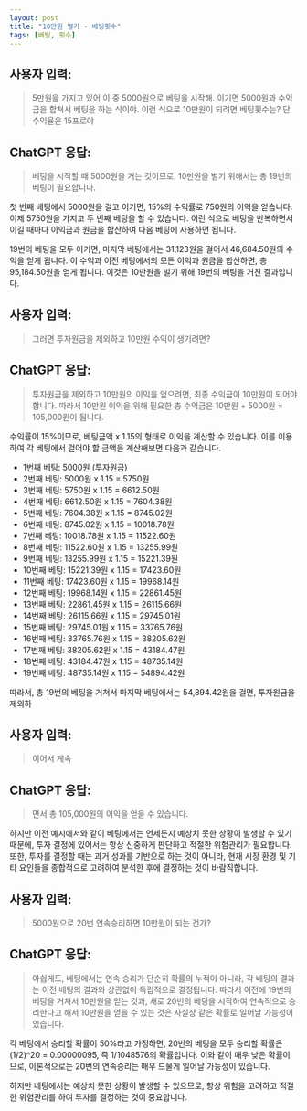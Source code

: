 ```yaml
---
layout: post
title: "10만원 벌기 - 베팅횟수"
tags: [베팅, 횟수]
---
```


## 사용자 입력:
> 5만원을 가지고 있어 이 중 5000원으로 베팅을 시작해. 이기면 5000원과 수익금을 합쳐서 베팅을 하는 식이야. 이런 식으로 10만원이 되려면 베팅횟수는? 단 수익율은 15프로야

## ChatGPT 응답:
> 베팅을 시작할 때 5000원을 거는 것이므로, 10만원을 벌기 위해서는 총 19번의 베팅이 필요합니다.

첫 번째 베팅에서 5000원을 걸고 이기면, 15%의 수익률로 750원의 이익을 얻습니다. 이제 5750원을 가지고 두 번째 베팅을 할 수 있습니다. 이런 식으로 베팅을 반복하면서 이길 때마다 이익금과 원금을 합산하여 다음 베팅에 사용하면 됩니다.

19번의 베팅을 모두 이기면, 마지막 베팅에서는 31,123원을 걸어서 46,684.50원의 수익을 얻게 됩니다. 이 수익과 이전 베팅에서의 모든 이익과 원금을 합산하면, 총 95,184.50원을 얻게 됩니다. 이것은 10만원을 벌기 위해 19번의 베팅을 거친 결과입니다.

## 사용자 입력:
> 그러면 투자원금을 제외하고 10만원 수익이 생기려면?

## ChatGPT 응답:
> 투자원금을 제외하고 10만원의 이익을 얻으려면, 최종 수익금이 10만원이 되어야 합니다. 따라서 10만원 이익을 위해 필요한 총 수익금은 10만원 + 5000원 = 105,000원이 됩니다.

수익률이 15%이므로, 베팅금액 x 1.15의 형태로 이익을 계산할 수 있습니다. 이를 이용하여 각 베팅에서 걸어야 할 금액을 계산해보면 다음과 같습니다.

- 1번째 베팅: 5000원 (투자원금)
- 2번째 베팅: 5000원 x 1.15 = 5750원
- 3번째 베팅: 5750원 x 1.15 = 6612.50원
- 4번째 베팅: 6612.50원 x 1.15 = 7604.38원
- 5번째 베팅: 7604.38원 x 1.15 = 8745.02원
- 6번째 베팅: 8745.02원 x 1.15 = 10018.78원
- 7번째 베팅: 10018.78원 x 1.15 = 11522.60원
- 8번째 베팅: 11522.60원 x 1.15 = 13255.99원
- 9번째 베팅: 13255.99원 x 1.15 = 15221.39원
- 10번째 베팅: 15221.39원 x 1.15 = 17423.60원
- 11번째 베팅: 17423.60원 x 1.15 = 19968.14원
- 12번째 베팅: 19968.14원 x 1.15 = 22861.45원
- 13번째 베팅: 22861.45원 x 1.15 = 26115.66원
- 14번째 베팅: 26115.66원 x 1.15 = 29745.01원
- 15번째 베팅: 29745.01원 x 1.15 = 33765.76원
- 16번째 베팅: 33765.76원 x 1.15 = 38205.62원
- 17번째 베팅: 38205.62원 x 1.15 = 43184.47원
- 18번째 베팅: 43184.47원 x 1.15 = 48735.14원
- 19번째 베팅: 48735.14원 x 1.15 = 54894.42원

따라서, 총 19번의 베팅을 거쳐서 마지막 베팅에서는 54,894.42원을 걸면, 투자원금을 제외하

## 사용자 입력:
> 이어서 계속

## ChatGPT 응답:
> 면서 총 105,000원의 이익을 얻을 수 있습니다.

하지만 이전 예시에서와 같이 베팅에서는 언제든지 예상치 못한 상황이 발생할 수 있기 때문에, 투자 결정에 있어서는 항상 신중하게 판단하고 적절한 위험관리가 필요합니다. 또한, 투자를 결정할 때는 과거 성과를 기반으로 하는 것이 아니라, 현재 시장 환경 및 기타 요인들을 종합적으로 고려하여 분석한 후에 결정하는 것이 바람직합니다.

## 사용자 입력:
> 5000원으로 20번 연속승리하면 10만원이 되는 건가?

## ChatGPT 응답:
> 아쉽게도, 베팅에서는 연속 승리가 단순히 확률의 누적이 아니라, 각 베팅의 결과는 이전 베팅의 결과와 상관없이 독립적으로 결정됩니다. 따라서 이전에 19번의 베팅을 거쳐서 10만원을 얻는 것과, 새로 20번의 베팅을 시작하여 연속적으로 승리한다고 해서 10만원을 얻을 수 있는 것은 사실상 같은 확률로 일어날 가능성이 있습니다.

각 베팅에서 승리할 확률이 50%라고 가정하면, 20번의 베팅을 모두 승리할 확률은 (1/2)^20 = 0.00000095, 즉 1/1048576의 확률입니다. 이와 같이 매우 낮은 확률이므로, 이론적으로는 20번의 연속승리는 매우 드물게 일어날 가능성이 있습니다.

하지만 베팅에서는 예상치 못한 상황이 발생할 수 있으므로, 항상 위험을 고려하고 적절한 위험관리를 하여 투자를 결정하는 것이 중요합니다.

